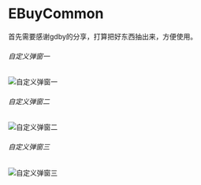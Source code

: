 # EBuyCommon
首先需要感谢gdby的分享，打算把好东西抽出来，方便使用。

###### 自定义弹窗一
![](https://github.com/LvJianfeng/EBuyCommon/blob/master/EBuyCommon/1.png "自定义弹窗一") 
###### 自定义弹窗二
![](https://github.com/LvJianfeng/EBuyCommon/blob/master/EBuyCommon/2.png "自定义弹窗二") 
###### 自定义弹窗三
![](https://github.com/LvJianfeng/EBuyCommon/blob/master/EBuyCommon/3.png "自定义弹窗三") 
